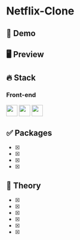 # Netflix-Clone

## 🔗 Demo

## 🖥 Preview

## 🔥 Stack
### Front-end
<img height="30" src="https://img.shields.io/badge/React-black?style=for-the-badge&logo=React&logoColor=#61DAFB"/> <img height="30" src="https://img.shields.io/badge/Javascript-black?style=for-the-badge&logo=Javascript&logoColor=F7DF1E"/>
<img height="30" src="https://img.shields.io/badge/Github-181717?style=for-the-badge&logo=Github&logoColor=white" />

## ✅ Packages
- [x] 
- [x] 
- [x] 
- [x] 

## 📖 Theory
- [x] 
- [x] 
- [x] 
- [x] 
- [x] 
- [x] 
